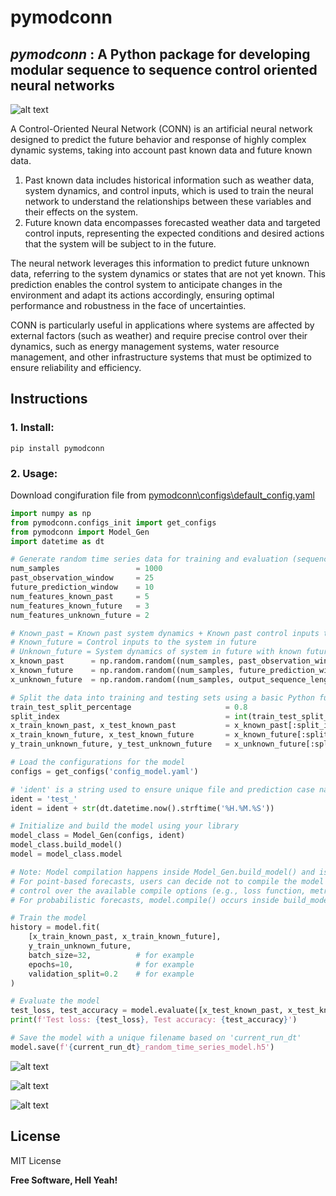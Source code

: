 # pymodconn

## _pymodconn_ : A Python package for developing modular sequence to sequence control oriented neural networks

![alt text](https://github.com/gaurav306/pymodconn/blob/master/Readme_images/CONN.png)

A Control-Oriented Neural Network (CONN) is an artificial neural network designed to predict the future behavior and response of highly complex dynamic systems, taking into account past known data and future known data.

1. Past known data includes historical information such as weather data, system dynamics, and control inputs, which is used to train the neural network to understand the relationships between these variables and their effects on the system.
2. Future known data encompasses forecasted weather data and targeted control inputs, representing the expected conditions and desired actions that the system will be subject to in the future.

The neural network leverages this information to predict future unknown data, referring to the system dynamics or states that are not yet known. This prediction enables the control system to anticipate changes in the environment and adapt its actions accordingly, ensuring optimal performance and robustness in the face of uncertainties.

CONN is particularly useful in applications where systems are affected by external factors (such as weather) and require precise control over their dynamics, such as energy management systems, water resource management, and other infrastructure systems that must be optimized to ensure reliability and efficiency.

## Instructions

### 1. Install:
```
pip install pymodconn
```
### 2. Usage:
Download congifuration file from [pymodconn\configs\default_config.yaml]

```python
import numpy as np
from pymodconn.configs_init import get_configs
from pymodconn import Model_Gen
import datetime as dt

# Generate random time series data for training and evaluation (sequence-to-sequence)
num_samples                 = 1000
past_observation_window     = 25      
future_prediction_window    = 10      
num_features_known_past     = 5
num_features_known_future   = 3
num_features_unknown_future = 2

# Known_past = Known past system dynamics + Known past control inputs to the system
# Known_future = Control inputs to the system in future
# Unknown_future = System dynamics of system in future with known future control inputs
x_known_past      = np.random.random((num_samples, past_observation_window, num_features_known_past))
x_known_future    = np.random.random((num_samples, future_prediction_window, num_features_known_future))
x_unknown_future  = np.random.random((num_samples, output_sequence_length, num_features_unknown_future))

# Split the data into training and testing sets using a basic Python function
train_test_split_percentage                     = 0.8
split_index                                     = int(train_test_split_percentage * num_samples)
x_train_known_past, x_test_known_past           = x_known_past[:split_index], x_known_past[split_index:]
x_train_known_future, x_test_known_future       = x_known_future[:split_index], x_known_future[split_index:]
y_train_unknown_future, y_test_unknown_future   = x_unknown_future[:split_index], x_unknown_future[split_index:]

# Load the configurations for the model
configs = get_configs('config_model.yaml')

# 'ident' is a string used to ensure unique file and prediction case names
ident = 'test_'
ident = ident + str(dt.datetime.now().strftime('%H.%M.%S'))

# Initialize and build the model using your library
model_class = Model_Gen(configs, ident)
model_class.build_model()
model = model_class.model

# Note: Model compilation happens inside Model_Gen.build_model() and is dependent on the user's choice.
# For point-based forecasts, users can decide not to compile the model inside build_model() to have more
# control over the available compile options (e.g., loss function, metrics, and learning rate schedulers).
# For probabilistic forecasts, model.compile() occurs inside build_model() since custom loss functions are used.

# Train the model
history = model.fit(
    [x_train_known_past, x_train_known_future],
    y_train_unknown_future,
    batch_size=32,          # for example
    epochs=10,              # for example
    validation_split=0.2    # for example
)

# Evaluate the model
test_loss, test_accuracy = model.evaluate([x_test_known_past, x_test_known_future], y_test_unknown_future)
print(f'Test loss: {test_loss}, Test accuracy: {test_accuracy}')

# Save the model with a unique filename based on 'current_run_dt'
model.save(f'{current_run_dt}_random_time_series_model.h5')
```

![alt text](https://github.com/gaurav306/pymodconn/blob/master/Readme_images/Picture2.png)

![alt text](https://github.com/gaurav306/pymodconn/blob/master/Readme_images/Picture3.png)

![alt text](https://github.com/gaurav306/pymodconn/blob/master/Readme_images/Picture-4.png)


## License

MIT License

**Free Software, Hell Yeah!**

   [pymodconn\configs\default_config.yaml]: <https://github.com/gaurav306/pymodconn/blob/master/pymodconn/configs/default_config.yaml>